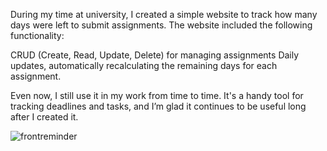 During my time at university, I created a simple website to track how many days were left to submit assignments. The website included the following functionality:

CRUD (Create, Read, Update, Delete) for managing assignments
Daily updates, automatically recalculating the remaining days for each assignment.

Even now, I still use it in my work from time to time. It's a handy tool for tracking deadlines and tasks, and I’m glad it continues to be useful long after I created it.


![frontreminder](https://github.com/user-attachments/assets/8e0fc536-cb38-408b-b72c-7b646118f0b6)
